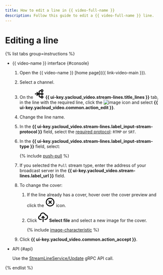 ```yaml
---
title: How to edit a line in {{ video-full-name }}
description: Follow this guide to edit a {{ video-full-name }} line.
---
```


# Editing a line

{% list tabs group=instructions %}

- {{ video-name }} interface {#console}

   1. Open the {{ video-name }} [home page]({{ link-video-main }}).
   1. Select a channel.
   1. On the ![image](../../../_assets/console-icons/branches-right-arrow-right.svg) **{{ ui-key.yacloud_video.stream-lines.title_lines }}** tab, in the line with the required line, click the ![image](../../../_assets/console-icons/ellipsis.svg) icon and select **{{ ui-key.yacloud_video.common.action_edit }}**.
   1. Change the line name.
   1. In the **{{ ui-key.yacloud_video.stream-lines.label_input-stream-protocol }}** field, select the [required protocol](../../concepts/streams.md#lines): `RTMP` or `SRT`.
   1. In the **{{ ui-key.yacloud_video.stream-lines.label_input-stream-type }}** field, select:

      {% include [push-pull](../../../_includes/video/push-pull.md) %}

   1. If you selected the `Pull` stream type, enter the address of your broadcast server in the **{{ ui-key.yacloud_video.stream-lines.label_url }}** field.
   1. To change the cover:

      1. If the line already has a cover, hover over the cover preview and click the ![image](../../../_assets/console-icons/circle-xmark.svg) icon.
      1. Click ![image](../../../_assets/console-icons/cloud-arrow-up-in.svg) **Select file** and select a new image for the cover.

         {% include [image-characteristic](../../../_includes/video/image-characteristic.md) %}

   1. Click **{{ ui-key.yacloud_video.common.action_accept }}**.

- API {#api}

   Use the [StreamLineService/Update](../../api-ref/grpc/StreamLine/update.md) gRPC API call.

{% endlist %}